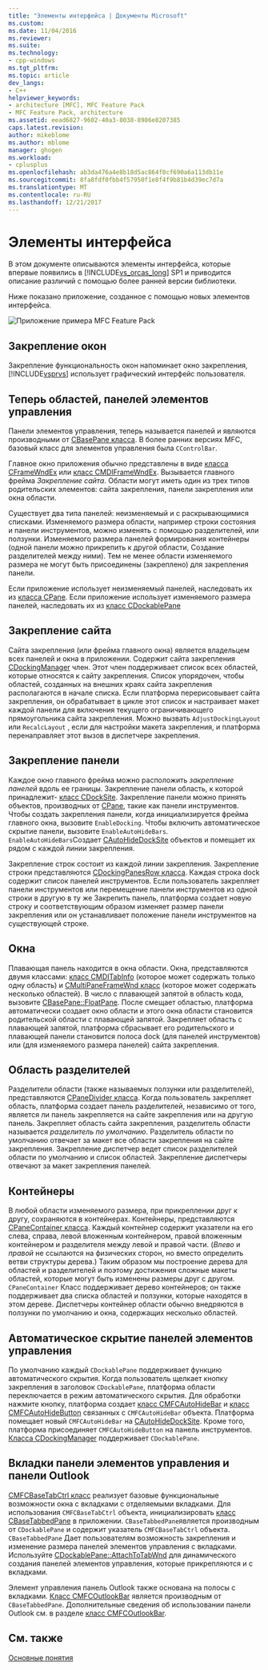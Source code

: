 ```yaml
---
title: "Элементы интерфейса | Документы Microsoft"
ms.custom: 
ms.date: 11/04/2016
ms.reviewer: 
ms.suite: 
ms.technology:
- cpp-windows
ms.tgt_pltfrm: 
ms.topic: article
dev_langs:
- C++
helpviewer_keywords:
- architecture [MFC], MFC Feature Pack
- MFC Feature Pack, architecture
ms.assetid: eead6827-9602-40a3-8038-8986e8207385
caps.latest.revision: 
author: mikeblome
ms.author: mblome
manager: ghogen
ms.workload:
- cplusplus
ms.openlocfilehash: ab3da476a4e8b18d5ac864f0cf690a6a113db11e
ms.sourcegitcommit: 8fa8fdf0fbb4f57950f1e8f4f9b81b4d39ec7d7a
ms.translationtype: MT
ms.contentlocale: ru-RU
ms.lasthandoff: 12/21/2017
---
```

# <a name="interface-elements"></a>Элементы интерфейса
В этом документе описываются элементы интерфейса, которые впервые появились в [!INCLUDE[vs_orcas_long](../atl/reference/includes/vs_orcas_long_md.md)] SP1 и приводится описание различий с помощью более ранней версии библиотеки.  
  
 Ниже показано приложение, созданное с помощью новых элементов интерфейса.  
  
 ![Приложение примера MFC Feature Pack](../mfc/media/mfc_featurepack.png "mfc_featurepack")  
  
## <a name="window-docking"></a>Закрепление окон  
 Закрепление функциональность окон напоминает окно закрепления, [!INCLUDE[vsprvs](../assembler/masm/includes/vsprvs_md.md)] использует графический интерфейс пользователя.  
  
## <a name="control-bars-are-now-panes"></a>Теперь областей, панелей элементов управления  
 Панели элементов управления, теперь называется панелей и являются производными от [CBasePane класса](../mfc/reference/cbasepane-class.md). В более ранних версиях MFC, базовый класс для элементов управления была `CControlBar`.  
  
 Главное окно приложения обычно представлены в виде [класса CFrameWndEx](../mfc/reference/cframewndex-class.md) или [класс CMDIFrameWndEx](../mfc/reference/cmdiframewndex-class.md). Вызывается главного фрейма *Закрепление сайта*. Области могут иметь один из трех типов родительских элементов: сайта закрепления, панели закрепления или окна области.  
  
 Существует два типа панелей: неизменяемый и с раскрывающимися списками. Изменяемого размера области, например строки состояния и панели инструментов, можно изменять с помощью разделителей, или ползунки. Изменяемого размера панелей формирования контейнеры (одной панели можно прикрепить к другой области, Создание разделителей между ними). Тем не менее области изменяемого размера не могут быть присоединены (закреплено) для закрепления панели.  
  
 Если приложение использует неизменяемый панелей, наследовать их из [класса CPane](../mfc/reference/cpane-class.md).  Если приложение использует изменяемого размера панелей, наследовать их из [класс CDockablePane](../mfc/reference/cdockablepane-class.md)  
  
## <a name="dock-site"></a>Закрепление сайта  
 Сайта закрепления (или фрейма главного окна) является владельцем всех панелей и окна в приложении. Содержит сайта закрепления [CDockingManager](../mfc/reference/cdockingmanager-class.md) член. Этот член поддерживает список всех областей, которые относятся к сайту закрепления. Список упорядочен, чтобы областей, созданных на внешних краях сайта закрепления располагаются в начале списка. Если платформа перерисовывает сайта закрепления, он обрабатывает в цикле этот список и настраивает макет каждой панели для включения текущего ограничивающего прямоугольника сайта закрепления. Можно вызвать `AdjustDockingLayout` или `RecalcLayout` , если для настройки макета закрепления, и платформа перенаправляет этот вызов в диспетчере закрепления.  
  
## <a name="dock-bars"></a>Закрепление панели  
 Каждое окно главного фрейма можно расположить *закрепление панелей* вдоль ее границы. Закрепление панели область, к которой принадлежит- [класс CDockSite](../mfc/reference/cdocksite-class.md). Закрепление панели можно принять объектов, производных от [CPane](../mfc/reference/cpane-class.md), такие как панели инструментов. Чтобы создать закрепления панели, когда инициализируется фрейма главного окна, вызовите `EnableDocking`. Чтобы включить автоматическое скрытие панели, вызовите `EnableAutoHideBars`. `EnableAutoHideBars`Создает [CAutoHideDockSite](../mfc/reference/cautohidedocksite-class.md) объектов и помещает их рядом с каждой линии закрепления.  
  
 Закрепление строк состоит из каждой линии закрепления. Закрепление строки представляются [CDockingPanesRow класса](../mfc/reference/cdockingpanesrow-class.md). Каждая строка dock содержит список панелей инструментов. Если пользователь закрепляет панели инструментов или перемещение панели инструментов из одной строки в другую в ту же Закрепить панель, платформа создает новую строку и соответствующим образом изменяет размер панели закрепления или он устанавливает положение панели инструментов на существующей строке.  
  
## <a name="mini-frame-windows"></a>Окна  
 Плавающая панель находится в окна области. Окна, представляются двумя классами: [класс CMDITabInfo](../mfc/reference/cmditabinfo-class.md) (которое может содержать только одну область) и [CMultiPaneFrameWnd класс](../mfc/reference/cmultipaneframewnd-class.md) (которое может содержать несколько областей). В число с плавающей запятой в область кода, вызовите [CBasePane::FloatPane](../mfc/reference/cbasepane-class.md#floatpane). После смещает областью, платформа автоматически создает окно области и этого окна области становится родительской области с плавающей запятой. Закрепляет область с плавающей запятой, платформа сбрасывает его родительского и плавающей панели становится полоса dock (для панелей инструментов) или (для изменяемого размера панелей) сайта закрепления.  
  
## <a name="pane-dividers"></a>Область разделителей  
 Разделители области (также называемых ползунки или разделителей), представляются [CPaneDivider класса](../mfc/reference/cpanedivider-class.md). Когда пользователь закрепляет область, платформа создает панель разделителей, независимо от того, является ли панель закрепляется на сайте закрепления или на другую панель. Закрепляет область сайта закрепления, разделитель области называется *разделитель по умолчанию*. Разделитель области по умолчанию отвечает за макет все области закрепления на сайте закрепления. Закрепление диспетчер ведет список разделителей области по умолчанию и список областей. Закрепление диспетчеры отвечают за макет закрепления панелей.  
  
## <a name="containers"></a>Контейнеры  
 В любой области изменяемого размера, при прикреплении друг к другу, сохраняются в контейнерах. Контейнеры, представляются [CPaneContainer класса](../mfc/reference/cpanecontainer-class.md). Каждый контейнер содержит указатели на его слева, справа, левой вложенным контейнером, правой вложенным контейнером и разделителя между левой и правой части. (*Влево* и *правой* не ссылаются на физических сторон, но вместо определить ветви структуры дерева.) Таким образом мы построение дерева для областей и разделителей и поэтому достижения сложные макеты областей, которые могут быть изменены размеры друг с другом. `CPaneContainer` Класс поддерживает дерево контейнеров; он также поддерживает два списка областей и ползунки, которые находятся в этом дереве. Диспетчеры контейнер области обычно внедряются в ползунки по умолчанию и окна, содержащих несколько областей.  
  
## <a name="auto-hide-control-bars"></a>Автоматическое скрытие панелей элементов управления  
 По умолчанию каждый `CDockablePane` поддерживает функцию автоматического скрытия. Когда пользователь щелкает кнопку закрепления в заголовок `CDockablePane`, платформа области переключается в режим автоматического скрытия. Для обработки нажмите кнопку, платформа создает [класс CMFCAutoHideBar](../mfc/reference/cmfcautohidebar-class.md) и [класс CMFCAutoHideButton](../mfc/reference/cmfcautohidebutton-class.md) связанных с `CMFCAutoHideBar` объекта. Платформа помещает новый `CMFCAutoHideBar` на [CAutoHideDockSite](../mfc/reference/cautohidedocksite-class.md). Кроме того, платформа присоединяет `CMFCAutoHideButton` на панель инструментов. [Класса CDockingManager](../mfc/reference/cdockingmanager-class.md) поддерживает `CDockablePane`.  
  
## <a name="tabbed-control-bars-and-outlook-bars"></a>Вкладки панели элементов управления и панели Outlook  
 [CMFCBaseTabCtrl класс](../mfc/reference/cmfcbasetabctrl-class.md) реализует базовые функциональные возможности окна с вкладками с отделяемыми вкладками. Для использования `CMFCBaseTabCtrl` объекта, инициализировать [класс CBaseTabbedPane](../mfc/reference/cbasetabbedpane-class.md) в приложении. `CBaseTabbedPane`является производным от `CDockablePane` и содержит указатель `CMFCBaseTabCtrl` объекта. `CBaseTabbedPane` Дает пользователям возможность закрепления и изменение размера панелей элементов управления с вкладками. Используйте [CDockablePane::AttachToTabWnd](../mfc/reference/cdockablepane-class.md#attachtotabwnd) для динамического создания панелей элементов управления, которые прикрепляются и с вкладками.  
  
 Элемент управления панель Outlook также основана на полосы с вкладками. [Класс CMFCOutlookBar](../mfc/reference/cmfcoutlookbar-class.md) является производным от `CBaseTabbedPane`. Дополнительные сведения об использовании панели Outlook см. в разделе [класс CMFCOutlookBar](../mfc/reference/cmfcoutlookbar-class.md).  
  
## <a name="see-also"></a>См. также  
 [Основные понятия](../mfc/mfc-concepts.md)

